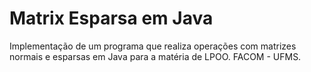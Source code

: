 # Matrix Esparsa em Java
Implementação de um programa que realiza operações com matrizes normais e esparsas em Java para a matéria de LPOO. FACOM - UFMS.
